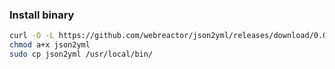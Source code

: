 ### Install binary

```bash
curl -O -L https://github.com/webreactor/json2yml/releases/download/0.0.1/json2yml
chmod a+x json2yml
sudo cp json2yml /usr/local/bin/
```
